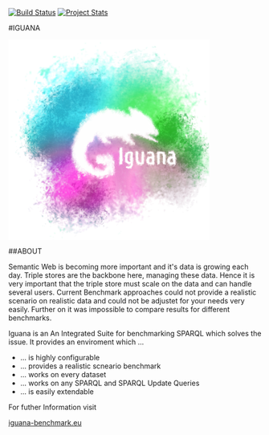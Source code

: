 [![Build Status](https://travis-ci.org/AKSW/IGUANA.svg?branch=develop)](https://travis-ci.org/AKSW/IGUANA)
[![Project Stats](https://www.openhub.net/p/iguana-benchmark/widgets/project_thin_badge.gif)](https://www.openhub.net/p/iguana-benchmark)


#IGUANA

<img src = "https://github.com/AKSW/IGUANA/raw/develop/images/IGUANA_logo.png" alt = "IGUANA Logo" width = "400" align = "center">


##ABOUT

Semantic Web is becoming more important and it's data is growing each day. Triple stores are the backbone here, managing these data.
Hence it is very important that the triple store must scale on the data and can handle several users. 
Current Benchmark approaches could not provide a realistic scenario on realistic data and could not be adjustet for your needs very easily.
Further on it was impossible to compare results for different benchmarks. 

Iguana is an An Integrated Suite for benchmarking SPARQL which solves the issue. 
It provides an enviroment which ...


+ ... is highly configurable
+ ... provides a realistic scneario benchmark
+ ... works on every dataset
+ ... works on any SPARQL and SPARQL Update Queries
+ ... is easily extendable


For futher Information visit

[iguana-benchmark.eu](http://iguana-benchmark.eu)

